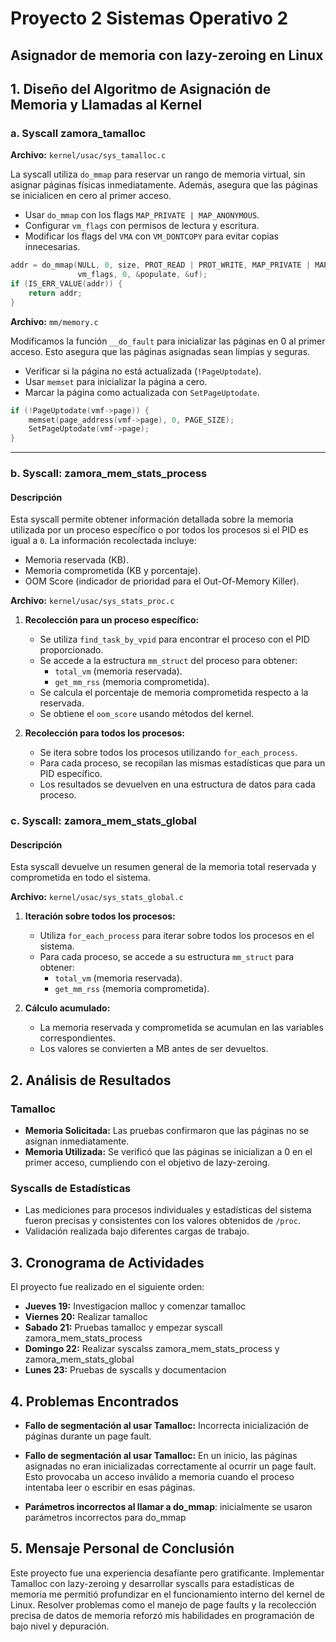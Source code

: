 # Proyecto 2 Sistemas Operativo 2
## Asignador de memoria con lazy-zeroing en Linux

## 1. Diseño del Algoritmo de Asignación de Memoria y Llamadas al Kernel

### **a. Syscall zamora_tamalloc**

**Archivo:** `kernel/usac/sys_tamalloc.c`

La syscall utiliza `do_mmap` para reservar un rango de memoria virtual, sin asignar páginas físicas inmediatamente. Además, asegura que las páginas se inicialicen en cero al primer acceso.

- Usar `do_mmap` con los flags `MAP_PRIVATE | MAP_ANONYMOUS`.
- Configurar `vm_flags` con permisos de lectura y escritura.
- Modificar los flags del `VMA` con `VM_DONTCOPY` para evitar copias innecesarias.

```c
addr = do_mmap(NULL, 0, size, PROT_READ | PROT_WRITE, MAP_PRIVATE | MAP_ANONYMOUS, 
               vm_flags, 0, &populate, &uf);
if (IS_ERR_VALUE(addr)) {
    return addr;
}
```

**Archivo:** `mm/memory.c`

Modificamos la función `__do_fault` para inicializar las páginas en 0 al primer acceso. Esto asegura que las páginas asignadas sean limpias y seguras.

- Verificar si la página no está actualizada (`!PageUptodate`).
- Usar `memset` para inicializar la página a cero.
- Marcar la página como actualizada con `SetPageUptodate`.

```c
if (!PageUptodate(vmf->page)) {
    memset(page_address(vmf->page), 0, PAGE_SIZE);
    SetPageUptodate(vmf->page);
}
```

---

### **b. Syscall: zamora_mem_stats_process**

#### **Descripción**
Esta syscall permite obtener información detallada sobre la memoria utilizada por un proceso específico o por todos los procesos si el PID es igual a `0`. La información recolectada incluye:

- Memoria reservada (KB).
- Memoria comprometida (KB y porcentaje).
- OOM Score (indicador de prioridad para el Out-Of-Memory Killer).


**Archivo:** `kernel/usac/sys_stats_proc.c`

1. **Recolección para un proceso específico:**
   - Se utiliza `find_task_by_vpid` para encontrar el proceso con el PID proporcionado.
   - Se accede a la estructura `mm_struct` del proceso para obtener:
     - `total_vm` (memoria reservada).
     - `get_mm_rss` (memoria comprometida).
   - Se calcula el porcentaje de memoria comprometida respecto a la reservada.
   - Se obtiene el `oom_score` usando métodos del kernel.

2. **Recolección para todos los procesos:**
   - Se itera sobre todos los procesos utilizando `for_each_process`.
   - Para cada proceso, se recopilan las mismas estadísticas que para un PID específico.
   - Los resultados se devuelven en una estructura de datos para cada proceso.



### **c. Syscall: zamora_mem_stats_global**

#### **Descripción**
Esta syscall devuelve un resumen general de la memoria total reservada y comprometida en todo el sistema.


**Archivo:** `kernel/usac/sys_stats_global.c`

1. **Iteración sobre todos los procesos:**
   - Utiliza `for_each_process` para iterar sobre todos los procesos en el sistema.
   - Para cada proceso, se accede a su estructura `mm_struct` para obtener:
     - `total_vm` (memoria reservada).
     - `get_mm_rss` (memoria comprometida).

2. **Cálculo acumulado:**
   - La memoria reservada y comprometida se acumulan en las variables correspondientes.
   - Los valores se convierten a MB antes de ser devueltos.

## 2. Análisis de Resultados

### Tamalloc
- **Memoria Solicitada:** Las pruebas confirmaron que las páginas no se asignan inmediatamente.
- **Memoria Utilizada:** Se verificó que las páginas se inicializan a 0 en el primer acceso, cumpliendo con el objetivo de lazy-zeroing.

### Syscalls de Estadísticas
- Las mediciones para procesos individuales y estadísticas del sistema fueron precisas y consistentes con los valores obtenidos de `/proc`.
- Validación realizada bajo diferentes cargas de trabajo.

## 3. Cronograma de Actividades

El proyecto fue realizado en el siguiente orden:
- **Jueves 19:** Investigacion malloc y comenzar tamalloc
- **Viernes 20:** Realizar tamalloc
- **Sabado 21:** Pruebas tamalloc y empezar syscall zamora_mem_stats_process
- **Domingo 22:** Realizar syscalss zamora_mem_stats_process y zamora_mem_stats_global
- **Lunes 23:** Pruebas de syscalls y documentacion

## 4. Problemas Encontrados

- **Fallo de segmentación al usar Tamalloc:** Incorrecta inicialización de páginas durante un page fault.  

- **Fallo de segmentación al usar Tamalloc:** En un inicio, las páginas asignadas no eran inicializadas correctamente al ocurrir un page fault. Esto provocaba un acceso inválido a memoria cuando el proceso intentaba leer o escribir en esas páginas.  

- **Parámetros incorrectos al llamar a do_mmap**:  inicialmente se usaron parámetros incorrectos para do_mmap

## 5. Mensaje Personal de Conclusión

Este proyecto fue una experiencia desafiante pero gratificante. Implementar Tamalloc con lazy-zeroing y desarrollar syscalls para estadísticas de memoria me permitió profundizar en el funcionamiento interno del kernel de Linux. Resolver problemas como el manejo de page faults y la recolección precisa de datos de memoria reforzó mis habilidades en programación de bajo nivel y depuración.
